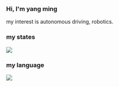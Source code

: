### Hi, I'm yang ming

my interest is autonomous driving, robotics.

### my states

<img src="https://github-readme-stats.vercel.app/api?username=yangmingustb&show_icons=true&hide_border=true">


### my language


<img src="https://github-readme-stats.vercel.app/api/top-langs/?username=yangmingustb&hide_border=true">
